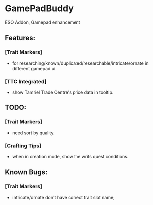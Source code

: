 # GamePadBuddy
ESO Addon, Gamepad enhancement

## Features:
### [Trait Markers]
* for researching/known/duplicated/researchable/intricate/ornate in different gamepad ui. 
### [TTC Integrated] 
* show Tamriel Trade Centre's price data in tooltip.

## TODO:
### [Trait Markers] 
* need sort by quality.
### [Crafting Tips] 
* when in creation mode, show the writs quest conditions.

## Known Bugs:
### [Trait Markers] 
* intricate/ornate don't have correct trait slot name; 
